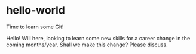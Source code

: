 # hello-world
Time to learn some Git!

Hello! Will here, looking to learn some new skills for a career change in the coming months/year.
Shall we make this change? Please discuss.
